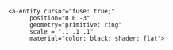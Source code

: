 <html> 
<head>
    <script src="https://aframe.io/releases/0.8.0/aframe.min.js"></script>
  </head>
  <body>
<a-scene>
      <a-sky color= #87CEFA></a-sky>  
 <a-sky color="#87CEFA"></a-sky> 
<a-entity position="-.81 1.81 73">
  <a-camera>

    <a-entity cursor="fuse: true;"
          position="0 0 -3"
          geometry="primitive: ring"
          scale = ".1 .1 .1"
          material="color: black; shader: flat">
  <a-animation begin="click" easing="ease-in" attribute="scale" dur="150"
               fill="forwards" from="0.01 0.01 0.01" to=".1 .1 .1"></a-animation>
  <a-animation begin="cursor-fusing" easing="ease-in" attribute="scale" dur="1500"
               fill="backwards" from=".2 .2 .2" to="0.02 0.02 0.02"></a-animation>
</a-entity>
</a-camera>
</a-entity>
  <a-cylinder position="-3.18 -.3 -6.29" id="ground" color=#fffcc1 radius="500" height="0.1"></a-cylinder>
<a-box color="gray" scale="7 .2 2000" position="-.73 -.29 0"></a-box>
<a-entity obj-model="obj: url(https://raw.githubusercontent.com/anoncs50/Immune-System-VR/master/vr.obj); mtl: url(https://raw.githubusercontent.com/anoncs50/Immune-System-VR/master/vr.mtl)" position="0.3 0 -.8"></a-entity>
<a-entity obj-model="obj: url(https://raw.githubusercontent.com/anoncs50/Immune-System-VR/master/macrophage.obj); mtl: url(https://raw.githubusercontent.com/anoncs50/Immune-System-VR/master/macrophage.mtl)" position="-.71 -.021 -1.19" scale=".05 .05 .05" visible="false">
<a-animation attribute="visible" begin="26500" to="true"></a-animation>
<a-animation attribute="position" begin="27000" from="-.71 -.021 -1.37" to="-.71 1 -1.19" for="4000"></a-animation>
<a-animation attribute="position" begin="31000" from="-.71 1 -1.19" to="-.76 1.175 -1.19" for="500"></a-animation>
<a-animation attribute="position" begin="31500" from="-.76 1.175 -1.19" to="-.76 1.671 -1.19" for="2000"></a-animation>
<a-animation attribute="position" begin="33500" from="-.76 1.671 -1.19" to="-.81 1.801 -1.19" for="500"></a-animation>
<a-animation attribute="position" begin="34000" from="-.81 1.801 -1.19" to="-.81 2.39 -1.19" for="2000"></a-animation>
<a-animation attribute="visible" begin="47000" to="false"></a-animation>
</a-entity>
<!-- Pathogen 1 -->
<a-entity obj-model="obj: url(https://raw.githubusercontent.com/anoncs50/Immune-System-VR/master/pathogen.obj); mtl: url(https://raw.githubusercontent.com/anoncs50/Immune-System-VR/master/pathogen.mtl)" scale=".05 .05 .05" position="-1.59 1.889 -1.25" visible="false">
<a-animation attribute="visible" begin="20500" to="true"></a-animation>
<a-animation attribute="position" begin="24000" from="-1.59 1.889 -1.25" to="-.73 2.567 -1.25" for="1000"></a-animation>
<a-animation attribute="visible" begin="35000" to="false"></a-animation>
</a-entity>
<!-- Pathogen 2 -->
<a-entity obj-model="obj: url(https://raw.githubusercontent.com/anoncs50/Immune-System-VR/master/pathogen.obj); mtl: url(https://raw.githubusercontent.com/anoncs50/Immune-System-VR/master/pathogen.mtl)" scale=".05 .05 .05" position="-1.59 2.07 -1.25" visible="false"> 
<a-animation attribute="visible" begin="20500" to="true"></a-animation>
<a-animation attribute="position" begin="24000" from="-1.59 1.889 -1.25" to="-.74 2.863 -1.25" for="1000"></a-animation>
<a-animation attribute="visible" begin="60000" to="false"></a-animation>
</a-entity>
<a-entity obj-model="obj: url(https://raw.githubusercontent.com/anoncs50/Immune-System-VR/master/infresp.obj); mtl: url(https://raw.githubusercontent.com/anoncs50/Immune-System-VR/master/infresp.mtl)" position="0.414 -.02 -.74">
<a-animation attribute="scale" begin="25500" from="1 1 1" to="1.1 1.1 1.1"></a-animation>
</a-entity>
<a-text value="skin with a cut" position="-1.07 1.897 -1.13" color="#0000ff" rotation="0 0 -90"></a-text>
<a-text value="inflammatory response" color="#0000ff" visible="false" position="-1.46 3.541 -1.33" scale=".5 .5 .5">
 <a-animation attribute="visible" begin="25500" to="true"></a-animation>   
  <a-animation attribute="visible" begin="28000" to="false"></a-animation> 
 </a-text>
<a-text value="macrophage presents antigen to the t cell" color="#0000ff" visible="false" position="-1.85 3.541 -1.33" scale=".5 .5 .5">
<a-animation attribute="visible" begin="34500" to="true"></a-animation>
<a-animation attribute="visible" begin="41000" to="false"></a-animation> 
</a-text>
<a-cone color="#000000" rotation="180 0 0" scale=".04 .09 .04" position="-.84 2.25 -1.19" visible="false">
<a-animation attribute="visible" begin="15500" to="true"></a-animation>  
<a-animation attribute="visible" begin="47000" to="false"></a-animation>
</a-cone>
<a-text value="antigen" position="-.91 2.25 -1.08" color="#ffff00" scale=".25 .25 .25" visible="false">
<a-animation attribute="visible" begin="35500" to="true"></a-animation>  
<a-animation attribute="visible" begin="47000" to="false"></a-animation>    
</a-text>
<a-entity obj-model="obj: url(https://raw.githubusercontent.com/anoncs50/Immune-System-VR/master/htc.obj); mtl: url(https://raw.githubusercontent.com/anoncs50/Immune-System-VR/master/htc.mtl)" position="-.71 -.021 -1.19" scale=".07 .07 .07" visible="false">
<a-animation attribute="visible" begin="35500" to="true"></a-animation>
<a-animation attribute="position" begin="36000" from="-.71 -.021 -1.37" to="-.71 1 -1.19" for="4000"></a-animation>
<a-animation attribute="position" begin="40000" from="-.71 1 -1.19" to="-.76 1.175 -1.19" for="500"></a-animation>
<a-animation attribute="position" begin="40500" from="-.76 1.175 -1.19" to="-.76 1.671 -1.19" for="2000"></a-animation>
<a-animation attribute="position" begin="42500" from="-.76 1.671 -1.19" to="-.81 1.801 -1.19" for="500"></a-animation>
<a-animation attribute="position" begin="43000" from="-.81 1.801 -1.19" to="-.83 1.929 -1.19" for="2000"></a-animation>
<a-animation attribute="visible" begin="47000" to="false"></a-animation>
</a-entity>
<a-entity obj-model="obj: url(https://raw.githubusercontent.com/anoncs50/Immune-System-VR/master/blymph.obj); mtl: url(https://raw.githubusercontent.com/anoncs50/Immune-System-VR/master/blymph.mtl)" position="-.59 -.02 -1.5" scale=".2 .2 .2" visible="false">
<a-animation attribute="visible" begin="47500" to="true"></a-animation>
<a-animation attribute="position" begin="49000" from="-.59 -.0763 -1.37" to="-.59 .86 -1.5" for="4000"></a-animation>
<a-animation attribute="position" begin="53000" from="-.59 .86 -1.5" to="-.65 .984 -1.5" for="500"></a-animation>
<a-animation attribute="position" begin="53500" from="-.65 .984 -1.5" to="-.64 1.514 -1.5" for="2000"></a-animation>
<a-animation attribute="position" begin="55500" from="-.65 1.514 -1.5" to="-.71 1.602 -1.5" for="500"></a-animation>
<a-animation attribute="position" begin="56000" from="-.71 1.602 -1.5" to="-.7 2.476 -1.5" for="2000"></a-animation>
<a-animation attribute="visible" begin="60000" to="false"></a-animation>
</a-entity>
<!-- top plasma -->
<a-entity obj-model="obj: url(https://raw.githubusercontent.com/anoncs50/Immune-System-VR/master/plasmacell.obj); mtl: url(https://raw.githubusercontent.com/anoncs50/Immune-System-VR/master/plasmacell.mtl)" position="-.7 2.476 -1.17" scale=".025 .025 .025" visible="false">
<a-animation attribute="visible" begin="57500" to="true"></a-animation>
<a-animation attribute="position" begin="58500" from="-.8 2.476 -1.17"  to="-.81 2.704 -1.17" for="1000"></a-animation>
<a-animation attribute="visible" begin="60000" to="false"></a-animation>
</a-entity> 
<!-- bottom plasma -->
<a-entity obj-model="obj: url(https://raw.githubusercontent.com/anoncs50/Immune-System-VR/master/plasmacell.obj); mtl: url(https://raw.githubusercontent.com/anoncs50/Immune-System-VR/master/plasmacell.mtl)" position="-.8 2.502 -1.17" scale=".025 .025 .025" visible="false">
<a-animation attribute="visible" begin="57500" to="true"></a-animation>
<a-animation attribute="position" begin="58500" from="-.8 2.502 -1.17" to="-.81 2.650 -1.17" for="200"></a-animation>
<a-animation attribute="visible" begin="60000" to="false"></a-animation>
</a-entity>
<a-entity obj-model="obj: url(https://raw.githubusercontent.com/anoncs50/Immune-System-VR/master/memorycell.obj); mtl: url(https://raw.githubusercontent.com/anoncs50/Immune-System-VR/master/memorycell.mtl)" position="-.7 2.476 -1.5" scale=".2 .2 .2" visible="false">
<a-animation attribute="visible" begin="60000" to="true"></a-animation>
<a-animation attribute="position" begin="61000" from="-.7 2.476 -1.5" to="-.7 1.602 -1.5" for="2000"></a-animation>
<a-animation attribute="position" begin="63000" from="-.7 1.602 -1.5" to="-.64 1.514 -1.5" for="500"></a-animation>
<a-animation attribute="position" begin="63500" from="-.64 1.514 -1.5" to="-.64 .955 -1.5" for="500"></a-animation>
<a-animation attribute="position" begin="64000" from="-.64 .955 -1.5" to="-.59 .895 -1.5" for="500"></a-animation>
<a-animation attribute="position" begin="64500" from="-.59 .895 -1.5" to="-.59 -.18 -1.5" for="500"></a-animation>
<a-animation attribute="visible" begin="65000" to="false"></a-animation>
</a-entity>
<a-text value="b cell notified, goes to site of pathogen" color="#0000ff" visible="false" position="-1.85 3.541 -1.33" scale=".5 .5 .5">
<a-animation attribute="visible" begin="48000" to="true"></a-animation>
<a-animation attribute="visible" begin="51000" to="false"></a-animation> 
</a-text>
<a-text value="b cell replicates itself and creates plasma cells to kill the pathogen" color="#0000ff" visible="false" position="-1.85 3.541 -1.33" scale=".5 .5 .5">
<a-animation attribute="visible" begin="58000" to="true"></a-animation>
<a-animation attribute="visible" begin="60000" to="false"></a-animation> 
</a-text>
<a-text value="pathogen killed, memory cells stay in bloodstream, to remove pathogen quickly when exposed to it again" color="#0000ff" visible="false" position="-1.85 3.541 -1.33" scale=".5 .5 .5">
<a-animation attribute="visible" begin="62000" to="true"></a-animation>
<a-animation attribute="visible" begin="72000" to="false"></a-animation> 
</a-text>
</a-sky> 
</a-scene>
  </body>
</html>

